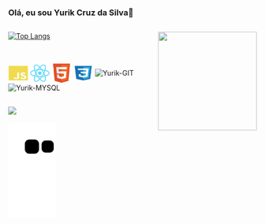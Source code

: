 ### Olá, eu sou Yurik Cruz da Silva👋

##
<div>
<a href="https://github.com/Yuriikcs">

[![Top Langs](https://github-readme-stats.vercel.app/api/top-langs/?username=Yuriikcs&theme=tokyonight)](https://github.com/Yuriikcs/github-readme-stats)
  <img  align="right" src="https://lh3.googleusercontent.com/L4tYsBqRbmRM4cQKHYDcxO9E4d3Y-zSMKwvneihVlbiH_ZxLnSKAy2SeCDQdB6u5iv2JG7ul_5ECoARh-xJDkyeE8wyTFohjme1OyXgaJJ2Ntl-aVPltkNlG4YqlEe_91b15zz6fDi0PTfNL5PvPW3yY3ueQiQfh1fvIep18pHqWVP2V9uGvAraVfdmLNt9FfH9G8ecQxNLaVq56yXdnZEFJxpZxhScwoBYSeGea1Gn44AKhW9Aovs0L60EBUweN1CNOIsUKIW-h87E3vDu6BzG2GB-s3iAaMKJv2AZS1fJvfLjvnaePARxt886A7QB_oSM8P17PSCafs1Ukl2pFqDFfZ7_JCo09_BuizAIA83d5jbuQ85CTM6F68QwsdSRAM1cOeWv1WJxFc00kUVl5lkFiFUKeW3dBTwRhMxVy6OQsO8jyeiLpssFD_zaPIzX5nC_4-rzzNjZYczNsvp0wRJf9R_9qTVIQ2qRA3UKjJpCFvS2nqw2H8EgEmWZtM5S2-6Re8YVK4Mva-TZNh896ZusHjCDC5I2LaPu0aZYfsnUSfQFie76_7-LfMEof2E_4xNDG3bnZxuSv4Kh8ZhK5ACYv1V0agvXGKWxUiOPMqivPYJqF7YWJKam5cyziZI1r3k6C-eZV0Gyr5XGB7r3bIjOZc2pVJz1FEF5YIoz-qpvEGBxeh32a-MQ5lAAJ6LN9gdxrbE4l2XLDpKfv7hc4yyYLb2cSOVxh0P_nFw7879Ob2WXvqKZ0uP00e6BOgZoELTesAwoFPY6GeNIOEGf0SwoUcKu4f2HeIBuZk3pH3XSn8LESqTbcLuNkNPm42yBCcavMucJg1XhSuG0aBYFLmCUV0curozyxg4GFI856blAmRSeQv1yahlolcvkVmKTSAYaGsbwS0UjTKaNsqeKo3AFYaUKeE5dTNhNEGXuc4YQc2V32=w639-h627-no?authuser=0" height="200" width="200">
 
##
<div style="display: inline_block"><br>
  <img align="center" alt="Yurik-js" height="30" width="40" src="https://raw.githubusercontent.com/devicons/devicon/master/icons/javascript/javascript-plain.svg">
  <img align="center" alt="Yurik-React height="30" width="40" src="https://raw.githubusercontent.com/devicons/devicon/master/icons/react/react-original.svg">
  <img align="center" alt="Yurik-HTML height="30" width="40" src="https://raw.githubusercontent.com/devicons/devicon/master/icons/html5/html5-original.svg">
  <img align="center" alt="Yurik-CSS" height="30" width="40" src="https://raw.githubusercontent.com/devicons/devicon/master/icons/css3/css3-original.svg">
  <img align="center" alt="Yurik-GIT" height="30" width="40" src="https://cdn.jsdelivr.net/gh/devicons/devicon/icons/git/git-original.svg">
  <img align="center" alt="Yurik-MYSQL" height="30" width= "40" src="https://cdn.jsdelivr.net/gh/devicons/devicon/icons/mysql/mysql-original.svg" 
  />

  


##
<div>
  <a href = "mailto:yurikcs@gmail.com"><img src="https://img.shields.io/badge/-Gmail-%23333?style=for-the-badge&logo=gmail&logoColor=white" target="_blank"></a>
  
 ![Snake animation](https://github.com/Yuriikcs/Yuriikcs/blob/output/github-contribution-grid-snake.svg)
  
  

